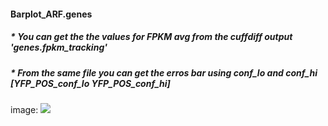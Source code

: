 #### Barplot_ARF.genes

##### * You can get the the values for FPKM avg from the cuffdiff output 'genes.fpkm_tracking'
##### * From the same file you can get the erros bar using conf_lo and conf_hi [YFP_POS_conf_lo	YFP_POS_conf_hi]

image: ![](path/to/smallorb.png)
